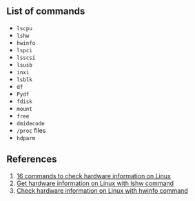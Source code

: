## List of commands

- `lscpu`
- `lshw`
- `hwinfo`
- `lspci`
- `lsscsi`
- `lsusb`
- `inxi`
- `lsblk`
- `df`
- `Pydf`
- `fdisk`
- `mount`
- `free`
- `dmidecode`
- `/proc` files
- `hdparm`

## References

1. [16 commands to check hardware information on Linux](https://www.binarytides.com/linux-commands-hardware-info/)
2. [Get hardware information on Linux with lshw command](https://www.binarytides.com/linux-lshw-command/)
3. [Check hardware information on Linux with hwinfo command](https://www.binarytides.com/linux-hwinfo-command/)
